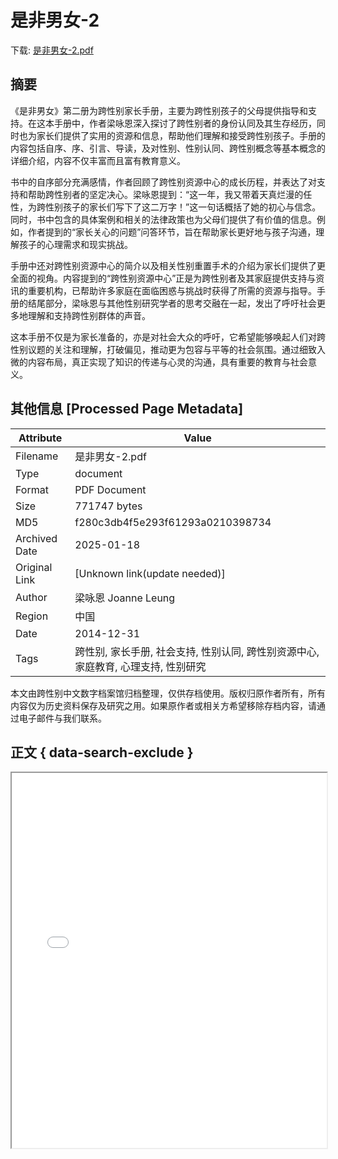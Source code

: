 # 是非男女-2

<!-- tcd_download_link -->
下载: <a href="是非男女-2.pdf" download>是非男女-2.pdf</a>
<!-- tcd_download_link_end -->

## 摘要

<!-- tcd_abstract -->
《是非男女》第二册为跨性别家长手册，主要为跨性别孩子的父母提供指导和支持。在这本手册中，作者梁咏恩深入探讨了跨性别者的身份认同及其生存经历，同时也为家长们提供了实用的资源和信息，帮助他们理解和接受跨性别孩子。手册的内容包括自序、序、引言、导读，及对性别、性别认同、跨性别概念等基本概念的详细介绍，内容不仅丰富而且富有教育意义。

书中的自序部分充满感情，作者回顾了跨性别资源中心的成长历程，并表达了对支持和帮助跨性别者的坚定决心。梁咏恩提到：“这一年，我又带着天真烂漫的任性，为跨性别孩子的家长们写下了这二万字！”这一句话概括了她的初心与信念。同时，书中包含的具体案例和相关的法律政策也为父母们提供了有价值的信息。例如，作者提到的“家长关心的问题”问答环节，旨在帮助家长更好地与孩子沟通，理解孩子的心理需求和现实挑战。 

手册中还对跨性别资源中心的简介以及相关性别重置手术的介绍为家长们提供了更全面的视角。内容提到的“跨性别资源中心”正是为跨性别者及其家庭提供支持与资讯的重要机构，已帮助许多家庭在面临困惑与挑战时获得了所需的资源与指导。手册的结尾部分，梁咏恩与其他性别研究学者的思考交融在一起，发出了呼吁社会更多地理解和支持跨性别群体的声音。

这本手册不仅是为家长准备的，亦是对社会大众的呼吁，它希望能够唤起人们对跨性别议题的关注和理解，打破偏见，推动更为包容与平等的社会氛围。通过细致入微的内容布局，真正实现了知识的传递与心灵的沟通，具有重要的教育与社会意义。

<!-- tcd_abstract_end -->

## 其他信息 [Processed Page Metadata]

| Attribute       | Value                                  |
|-----------------|----------------------------------------|
| Filename        | 是非男女-2.pdf                             |
| Type            | document                                 |
| Format          | PDF Document                               |
| Size            | 771747 bytes                           |
| MD5             | f280c3db4f5e293f61293a0210398734                                  |
| Archived Date   | 2025-01-18                             |
| Original Link   | [Unknown link(update needed)]                         |
| Author          | 梁咏恩 Joanne Leung                               |
| Region          | 中国                               |
| Date            | 2014-12-31                                 |
| Tags            | 跨性别, 家长手册, 社会支持, 性别认同, 跨性别资源中心, 家庭教育, 心理支持, 性别研究                                 |

本文由跨性别中文数字档案馆归档整理，仅供存档使用。版权归原作者所有，所有内容仅为历史资料保存及研究之用。如果原作者或相关方希望移除存档内容，请通过电子邮件与我们联系。

## 正文 { data-search-exclude }

<!-- tcd_main_text -->
<iframe src="../是非男女-2.pdf" width="100%" height="600px">
    <p>无法显示PDF，请下载查看。</p>
</iframe>
<!-- tcd_main_text_end -->

